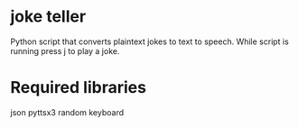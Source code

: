 # joke teller
Python script that converts plaintext jokes to text to speech. While script is running press j to play a joke.

# Required libraries
json
pyttsx3
random
keyboard
